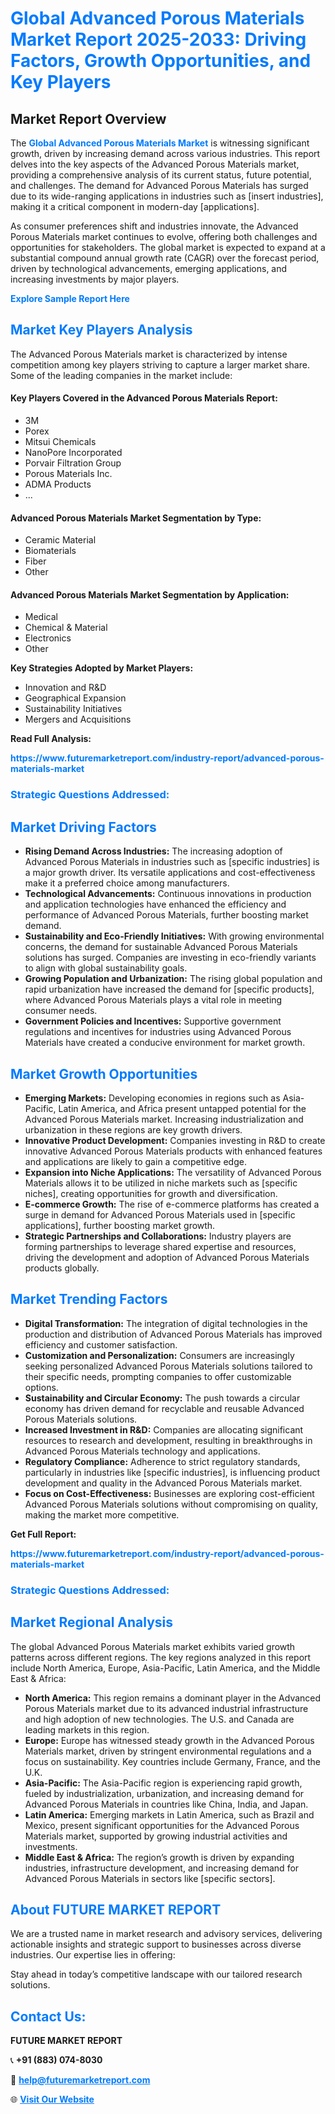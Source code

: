 <h1 style="color: #007BFF;">Global Advanced Porous Materials Market Report 2025-2033: Driving Factors, Growth Opportunities, and Key Players</h1>

<section id="overview">
<h2>Market Report Overview</h2>
<p>The <a href="https://www.futuremarketreport.com/industry-report/advanced-porous-materials-market" style="color: #007BFF; text-decoration: none;"><strong>Global Advanced Porous Materials Market</strong></a> is witnessing significant growth, driven by increasing demand across various industries. This report delves into the key aspects of the Advanced Porous Materials market, providing a comprehensive analysis of its current status, future potential, and challenges. The demand for Advanced Porous Materials has surged due to its wide-ranging applications in industries such as [insert industries], making it a critical component in modern-day [applications].</p>
<p>As consumer preferences shift and industries innovate, the Advanced Porous Materials market continues to evolve, offering both challenges and opportunities for stakeholders. The global market is expected to expand at a substantial compound annual growth rate (CAGR) over the forecast period, driven by technological advancements, emerging applications, and increasing investments by major players.</p>
</section>

<section id="overview">
<p><a href="https://www.futuremarketreport.com/request-sample/reportId=91136" style="color: #007BFF; text-decoration: none;"><strong>Explore Sample Report Here</strong></a></p>
</section>

<section id="key-players">
<h2 style="color: #007BFF;">Market Key Players Analysis</h2>
<p>The Advanced Porous Materials market is characterized by intense competition among key players striving to capture a larger market share. Some of the leading companies in the market include:</p>
<h4>Key Players Covered in the Advanced Porous Materials Report:</h4>
<ul><li>3M</li><li>Porex</li><li>Mitsui Chemicals</li><li>NanoPore Incorporated</li><li>Porvair Filtration Group</li><li>Porous Materials Inc.</li><li>ADMA Products</li><li>...</li></ul>
<h4>Advanced Porous Materials Market Segmentation by Type:</h4>
<ul><li>Ceramic Material</li><li>Biomaterials</li><li>Fiber</li><li>Other</li></ul>

<h4>Advanced Porous Materials Market Segmentation by Application:</h4>
<ul><li>Medical</li><li>Chemical &amp; Material</li><li>Electronics</li><li>Other</li></ul>
<p><strong>Key Strategies Adopted by Market Players:</strong></p>
<ul>
<li>Innovation and R&D</li>
<li>Geographical Expansion</li>
<li>Sustainability Initiatives</li>
<li>Mergers and Acquisitions</li>
</ul>
</section>

<section>
<p><strong>Read Full Analysis: </strong></p><a href="https://www.futuremarketreport.com/industry-report/advanced-porous-materials-market" style="color: #007BFF; text-decoration: none;"><strong>https://www.futuremarketreport.com/industry-report/advanced-porous-materials-market</strong></a>
<h3 style="color: #007BFF;">Strategic Questions Addressed:</h3>
</section>

<section id="driving-factors">
<h2 style="color: #007BFF;">Market Driving Factors</h2>
<ul>
<li><strong>Rising Demand Across Industries:</strong> The increasing adoption of Advanced Porous Materials in industries such as [specific industries] is a major growth driver. Its versatile applications and cost-effectiveness make it a preferred choice among manufacturers.</li>
<li><strong>Technological Advancements:</strong> Continuous innovations in production and application technologies have enhanced the efficiency and performance of Advanced Porous Materials, further boosting market demand.</li>
<li><strong>Sustainability and Eco-Friendly Initiatives:</strong> With growing environmental concerns, the demand for sustainable Advanced Porous Materials solutions has surged. Companies are investing in eco-friendly variants to align with global sustainability goals.</li>
<li><strong>Growing Population and Urbanization:</strong> The rising global population and rapid urbanization have increased the demand for [specific products], where Advanced Porous Materials plays a vital role in meeting consumer needs.</li>
<li><strong>Government Policies and Incentives:</strong> Supportive government regulations and incentives for industries using Advanced Porous Materials have created a conducive environment for market growth.</li>
</ul>
</section>

<section id="growth-opportunities">
<h2 style="color: #007BFF;">Market Growth Opportunities</h2>
<ul>
<li><strong>Emerging Markets:</strong> Developing economies in regions such as Asia-Pacific, Latin America, and Africa present untapped potential for the Advanced Porous Materials market. Increasing industrialization and urbanization in these regions are key growth drivers.</li>
<li><strong>Innovative Product Development:</strong> Companies investing in R&D to create innovative Advanced Porous Materials products with enhanced features and applications are likely to gain a competitive edge.</li>
<li><strong>Expansion into Niche Applications:</strong> The versatility of Advanced Porous Materials allows it to be utilized in niche markets such as [specific niches], creating opportunities for growth and diversification.</li>
<li><strong>E-commerce Growth:</strong> The rise of e-commerce platforms has created a surge in demand for Advanced Porous Materials used in [specific applications], further boosting market growth.</li>
<li><strong>Strategic Partnerships and Collaborations:</strong> Industry players are forming partnerships to leverage shared expertise and resources, driving the development and adoption of Advanced Porous Materials products globally.</li>
</ul>
</section>

<section id="trending-factors">
<h2 style="color: #007BFF;">Market Trending Factors</h2>
<ul>
<li><strong>Digital Transformation:</strong> The integration of digital technologies in the production and distribution of Advanced Porous Materials has improved efficiency and customer satisfaction.</li>
<li><strong>Customization and Personalization:</strong> Consumers are increasingly seeking personalized Advanced Porous Materials solutions tailored to their specific needs, prompting companies to offer customizable options.</li>
<li><strong>Sustainability and Circular Economy:</strong> The push towards a circular economy has driven demand for recyclable and reusable Advanced Porous Materials solutions.</li>
<li><strong>Increased Investment in R&D:</strong> Companies are allocating significant resources to research and development, resulting in breakthroughs in Advanced Porous Materials technology and applications.</li>
<li><strong>Regulatory Compliance:</strong> Adherence to strict regulatory standards, particularly in industries like [specific industries], is influencing product development and quality in the Advanced Porous Materials market.</li>
<li><strong>Focus on Cost-Effectiveness:</strong> Businesses are exploring cost-efficient Advanced Porous Materials solutions without compromising on quality, making the market more competitive.</li>
</ul>
</section>

<section>
<p><strong>Get Full Report: </strong></p><a href="https://www.futuremarketreport.com/industry-report/advanced-porous-materials-market" style="color: #007BFF; text-decoration: none;"><strong>https://www.futuremarketreport.com/industry-report/advanced-porous-materials-market</strong></a>
<h3 style="color: #007BFF;">Strategic Questions Addressed:</h3>
</section>


<section id="regional-analysis">
<h2 style="color: #007BFF;">Market Regional Analysis</h2>
<p>The global Advanced Porous Materials market exhibits varied growth patterns across different regions. The key regions analyzed in this report include North America, Europe, Asia-Pacific, Latin America, and the Middle East & Africa:</p>
<ul>
<li><strong>North America:</strong> This region remains a dominant player in the Advanced Porous Materials market due to its advanced industrial infrastructure and high adoption of new technologies. The U.S. and Canada are leading markets in this region.</li>
<li><strong>Europe:</strong> Europe has witnessed steady growth in the Advanced Porous Materials market, driven by stringent environmental regulations and a focus on sustainability. Key countries include Germany, France, and the U.K.</li>
<li><strong>Asia-Pacific:</strong> The Asia-Pacific region is experiencing rapid growth, fueled by industrialization, urbanization, and increasing demand for Advanced Porous Materials in countries like China, India, and Japan.</li>
<li><strong>Latin America:</strong> Emerging markets in Latin America, such as Brazil and Mexico, present significant opportunities for the Advanced Porous Materials market, supported by growing industrial activities and investments.</li>
<li><strong>Middle East & Africa:</strong> The region’s growth is driven by expanding industries, infrastructure development, and increasing demand for Advanced Porous Materials in sectors like [specific sectors].</li>
</ul>
</section>

<footer>
<h2 style="color: #007BFF;">About FUTURE MARKET REPORT</h2>
<p>We are a trusted name in market research and advisory services, delivering actionable insights and strategic support to businesses across diverse industries. Our expertise lies in offering:</p>

<p>Stay ahead in today’s competitive landscape with our tailored research solutions.</p>

<h2 style="color: #007BFF;">Contact Us:</h2>
<p><strong>FUTURE MARKET REPORT</strong></p>
<p>📞 <strong>+91 (883) 074-8030</strong></p>
<p>📧 <strong><a href="mailto:help@futuremarketreport.com" style="color: #007BFF;">help@futuremarketreport.com</a></strong></p>
<p>🌐 <strong><a href="https://www.futuremarketreport.com/" style="color: #007BFF;">Visit Our Website</a></strong></p>
</footer>